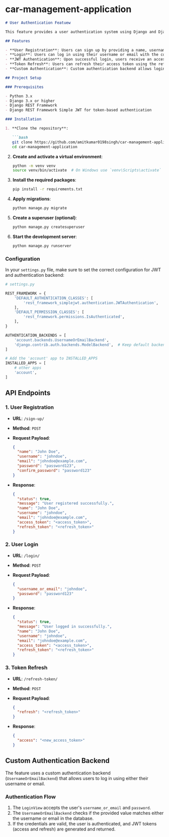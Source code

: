 # car-management-application


```markdown
# User Authentication Featuew

This feature provides a user authentication system using Django and Django REST Framework (DRF) with JWT tokens for login and token refresh functionality. The system allows users to register, log in, and receive JWT tokens for secure authentication. Users can log in using either their username or email.

## Features

- **User Registration**: Users can sign up by providing a name, username, email, and password.
- **Login**: Users can log in using their username or email with the correct password.
- **JWT Authentication**: Upon successful login, users receive an access token and a refresh token.
- **Token Refresh**: Users can refresh their access token using the refresh token.
- **Custom Authentication**: Custom authentication backend allows login via username or email.

## Project Setup

### Prerequisites

- Python 3.x
- Django 3.x or higher
- Django REST Framework
- Django REST Framework Simple JWT for token-based authentication

### Installation

1. **Clone the repository**:

   ```bash
   git clone https://github.com/amitkumar0198singh/car-management-application.git
   cd car-management-application
   ```

2. **Create and activate a virtual environment**:

   ```bash
   python -m venv venv
   source venv/bin/activate  # On Windows use `venv\Scripts\activate`
   ```

3. **Install the required packages**:

   ```bash
   pip install -r requirements.txt
   ```

4. **Apply migrations**:

   ```bash
   python manage.py migrate
   ```

5. **Create a superuser (optional)**:

   ```bash
   python manage.py createsuperuser
   ```

6. **Start the development server**:

   ```bash
   python manage.py runserver
   ```

### Configuration

In your `settings.py` file, make sure to set the correct configuration for JWT and authentication backend:

```python
# settings.py

REST_FRAMEWORK = {
    'DEFAULT_AUTHENTICATION_CLASSES': [
        'rest_framework_simplejwt.authentication.JWTAuthentication',
    ],
    'DEFAULT_PERMISSION_CLASSES': [
        'rest_framework.permissions.IsAuthenticated',
    ],
}

AUTHENTICATION_BACKENDS = [
    'account.backends.UsernameOrEmailBackend',
    'django.contrib.auth.backends.ModelBackend',  # Keep default backend for admin
]

# Add the 'account' app to INSTALLED_APPS
INSTALLED_APPS = [
    # other apps
    'account',
]
```

## API Endpoints

### 1. **User Registration**

- **URL**: `/sign-up/`
- **Method**: `POST`
- **Request Payload**:

   ```json
   {
     "name": "John Doe",
     "username": "johndoe",
     "email": "johndoe@example.com",
     "password": "password123",
     "confirm_password": "password123"
   }
   ```

- **Response**:

   ```json
   {
     "status": true,
     "message": "User registered successfully.",
     "name": "John Doe",
     "username": "johndoe",
     "email": "johndoe@example.com",
     "access_token": "<access_token>",
     "refresh_token": "<refresh_token>"
   }
   ```

### 2. **User Login**

- **URL**: `/login/`
- **Method**: `POST`
- **Request Payload**:

   ```json
   {
     "username_or_email": "johndoe",
     "password": "password123"
   }
   ```

- **Response**:

   ```json
   {
     "status": true,
     "message": "User logged in successfully.",
     "name": "John Doe",
     "username": "johndoe",
     "email": "johndoe@example.com",
     "access_token": "<access_token>",
     "refresh_token": "<refresh_token>"
   }
   ```

### 3. **Token Refresh**

- **URL**: `/refresh-token/`
- **Method**: `POST`
- **Request Payload**:

   ```json
   {
     "refresh": "<refresh_token>"
   }
   ```

- **Response**:

   ```json
   {
     "access": "<new_access_token>"
   }
   ```

## Custom Authentication Backend

The feature uses a custom authentication backend (`UsernameOrEmailBackend`) that allows users to log in using either their username or email.

### Authentication Flow

1. The `LoginView` accepts the user's `username_or_email` and `password`.
2. The `UsernameOrEmailBackend` checks if the provided value matches either the username or email in the database.
3. If the credentials are valid, the user is authenticated, and JWT tokens (access and refresh) are generated and returned.

